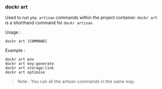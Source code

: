 ### dockr art

Used to run `php artisan` commands within the project container. `dockr art` is a shorthand command for `dockr artisan`.

Usage :

```dockr
dockr art [COMMAND]
```

Example :

```dockr
dockr art env
dockr art key:generate
dockr art storage:link
dockr art optimise
```

> Note : You can all the artisan commands in the same way.
